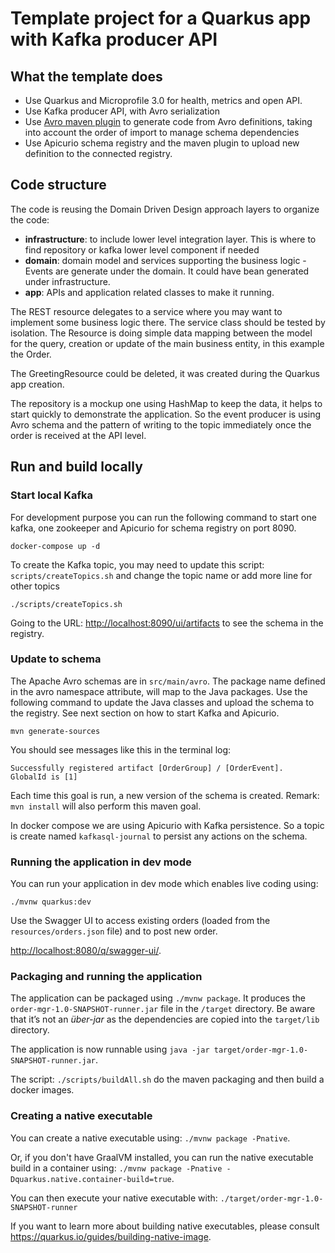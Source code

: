 # Template project for a Quarkus app with Kafka producer API

## What the template does

* Use Quarkus and Microprofile 3.0 for health, metrics and open API.
* Use Kafka producer API, with Avro serialization
* Use [Avro maven plugin](https://avro.apache.org/docs/current/gettingstartedjava.html#Serializing+and+deserializing+without+code+generation) to generate code from Avro definitions, taking into account the order of import to manage schema dependencies
* Use Apicurio schema registry and the maven plugin to upload new definition to the connected registry.


## Code structure

The code is reusing the Domain Driven Design approach layers to organize the code:

* **infrastructure**: to include lower level integration layer. This is where to find repository or kafka lower level component if needed
* **domain**: domain model and services supporting the business logic - Events are generate under the domain. It could have bean generated under infrastructure.
* **app**: APIs and application related classes to make it running.

The REST resource delegates to a service where you may want to implement some business logic there. The service class should be tested by isolation. The Resource is doing simple data mapping between the model for the query, creation or update of the main business entity, in this example the Order. 

The GreetingResource could be deleted, it was created during the Quarkus app creation.

The repository is a mockup one using HashMap to keep the data, it helps to start quickly to demonstrate the application. So the event producer is using Avro schema and the pattern of writing to the topic immediately once the order is received at the API level. 

## Run and build locally

### Start local Kafka

For development purpose you can run the following command to start one kafka, one zookeeper and Apicurio for schema registry on port 8090.

```shell
docker-compose up -d
```

To create the Kafka topic, you may need to update this script: `scripts/createTopics.sh` and change the topic name or add more line for other topics

```shell
./scripts/createTopics.sh
```

Going to the URL: [http://localhost:8090/ui/artifacts](http://localhost:8090/ui/artifacts) to see the schema in the registry.

### Update to schema

The Apache Avro schemas are in `src/main/avro`. The package name defined in the avro namespace attribute, will map to the Java packages. Use the following command to update the Java classes and upload the schema to the registry. See next section on how to start Kafka and Apicurio.

```shell
mvn generate-sources
```

You should see messages like this in the terminal log:

```
Successfully registered artifact [OrderGroup] / [OrderEvent].  GlobalId is [1]
```
Each time this goal is run, a new version of the schema is created. Remark: `mvn install` will also perform this maven goal.

In docker compose we are using Apicurio with Kafka persistence. So a topic is create named `kafkasql-journal` to persist any actions on the schema. 

### Running the application in dev mode

You can run your application in dev mode which enables live coding using:

```
./mvnw quarkus:dev
```

Use the Swagger UI to access existing orders (loaded from the `resources/orders.json` file) and to post new order.

[http://localhost:8080/q/swagger-ui/](http://localhost:8080/q/swagger-ui/).

### Packaging and running the application

The application can be packaged using `./mvnw package`.
It produces the `order-mgr-1.0-SNAPSHOT-runner.jar` file in the `/target` directory.
Be aware that it’s not an _über-jar_ as the dependencies are copied into the `target/lib` directory.

The application is now runnable using `java -jar target/order-mgr-1.0-SNAPSHOT-runner.jar`.

The script: `./scripts/buildAll.sh` do the maven packaging and then build a docker images.

### Creating a native executable

You can create a native executable using: `./mvnw package -Pnative`.

Or, if you don't have GraalVM installed, you can run the native executable build in a container using: `./mvnw package -Pnative -Dquarkus.native.container-build=true`.

You can then execute your native executable with: `./target/order-mgr-1.0-SNAPSHOT-runner`

If you want to learn more about building native executables, please consult https://quarkus.io/guides/building-native-image.